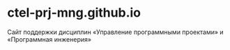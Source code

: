 # ctel-prj-mng.github.io
Сайт поддержки дисциплин «Управление программными проектами» и «Программная инженерия»

